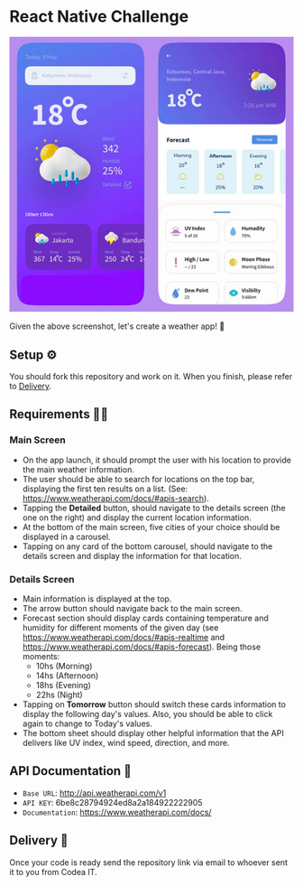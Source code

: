 

# React Native Challenge

![Screenshot](reference.jpg)

Given the above screenshot, let's create a weather app! 💪

## Setup ⚙️
You should fork this repository and work on it. When you finish, please refer to [Delivery](#delivery-).

## Requirements 👩‍💻

### Main Screen
- On the app launch, it should prompt the user with his location to provide the main weather information.
- The user should be able to search for locations on the top bar, displaying the first ten results on a list. (See: https://www.weatherapi.com/docs/#apis-search).
- Tapping the **Detailed** button, should navigate to the details screen (the one on the right) and display the current location information.
- At the bottom of the main screen, five cities of your choice should be displayed in a carousel.
- Tapping on any card of the bottom carousel, should navigate to the details screen and display the information for that location.


### Details Screen
- Main information is displayed at the top.
- The arrow button should navigate back to the main screen.
- Forecast section should display cards containing temperature and humidity for different moments of the given day (see https://www.weatherapi.com/docs/#apis-realtime and https://www.weatherapi.com/docs/#apis-forecast). Being those moments:
	- 10hs (Morning)
	- 14hs (Afternoon)
	- 18hs (Evening)
	- 22hs (Night)
- Tapping on **Tomorrow** button should switch these cards information to display the following day's values. Also, you should be able to click again to change to Today's values.
- The bottom sheet should display other helpful information that the API delivers like UV index, wind speed, direction, and more.

## API Documentation 📄

- `Base URL`: http://api.weatherapi.com/v1
- `API KEY`: 6be8c28794924ed8a2a184922222905
- `Documentation`: https://www.weatherapi.com/docs/

## Delivery 🚀
Once your code is ready send the repository link via email to whoever sent it to you from Codea IT.




